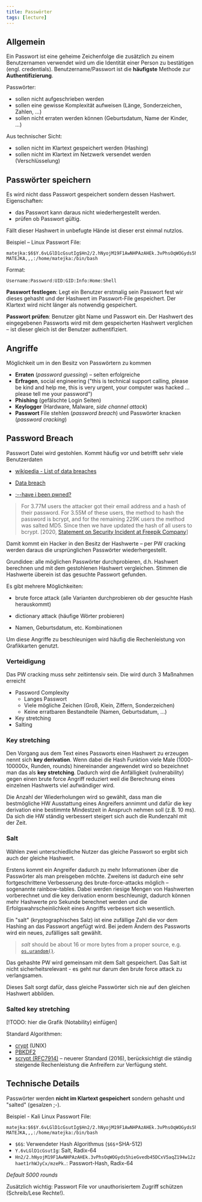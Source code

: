 ```yaml
---
title: Passwörter
tags: [lecture]
---
```




## Allgemein

Ein Passwort ist eine geheime Zeichenfolge die zusätzlich zu einem Benutzernamen verwendet wird um die Identität einer Person zu bestätigen (engl. credentials). Benutzername/Passwort ist die **häufigste** Methode zur **Authentifizierung**.

Passwörter:

- sollen nicht aufgeschrieben werden
- sollen eine gewisse Komplexität aufweisen (Länge, Sonderzeichen, Zahlen, ...)
- sollen nicht erraten werden können (Geburtsdatum, Name der Kinder, ...)



Aus technischer Sicht:

- sollen nicht im Klartext gespeichert werden (Hashing)
- sollen nicht im Klartext im Netzwerk versendet werden (Verschlüsselung)



## Passwörter speichern

Es wird nicht dass Passwort gespeichert sondern dessen Hashwert. Eigenschaften:

- das Passwort kann daraus nicht wiederhergestellt werden.
- prüfen ob Passwort gültig.

Fällt dieser Hashwert in unbefugte Hände ist dieser erst einmal nutzlos. 

Beispiel – Linux Passwort File:

```
matejka:$6$Y.6vLGlD1cGsutIg$Hn2/2.hNyojM19F1AwNHPAzAHEk.3vPhsOqWOGyds5hieGvedb45DCxV5aqZ194w12zhaet1rhWJyCx/mzePk.:1000:1000:Franz MATEJKA,,,:/home/matejka:/bin/bash
```

Format:

```
Username:Password:UID:GID:Info:Home:Shell
```

**Passwort festlegen**: Legt ein Benutzer erstmalig sein Passwort fest wir dieses gehasht und der Hashwert im Passwort-File gespeichert. Der Klartext wird nicht länger als notwendig gespeichert.

**Passwort prüfen**: Benutzer gibt Name und Passwort ein. Der Hashwert des eingegebenen Passworts wird mit dem gespeicherten Hashwert verglichen – ist dieser gleich ist der Benutzer authentifiziert.



## Angriffe

Möglichkeit um in den Besitz von Passwörtern zu kommen 

- **Erraten** (*password guessing*) – selten erfolgreiche
- **Erfragen**, social engineering ("this is  technical support calling, please be kind and help me, this is very urgent, your computer was hacked ... please tell me your password")
- **Phishing** (gefälschte Login Seiten)
- **Keylogger** (Hardware, Malware, *side channel attack*)
- **Passwort** File stehlen (*password breach*) und Passwörter knacken (*password cracking*)



## Password Breach

Passwort Datei wird gestohlen. Kommt häufig vor und betrifft sehr viele Benutzerdaten

- [wikipedia - List of data breaches](https://en.wikipedia.org/wiki/List_of_data_breaches)
- [Data breach](https://en.wikipedia.org/wiki/Data_breach#2019)

- [;--have i been pwned?](https://haveibeenpwned.com)

> For  3.77M users the attacker got their email address and a hash of their password. For 3.55M of these users, the method to hash the password is bcrypt, and for the remaining 229K users the method was salted MD5. Since then we have updated the hash of all users to bcrypt. [2020, [Statement on Security Incident at Freepik Company](https://www.freepik.com/blog/statement-on-security-incident-at-freepik-company/)]

Damit kommt ein Hacker in den Besitz der Hashwerte – per PW cracking werden daraus die ursprünglichen Passwörter wiederhergestellt. 

Grundidee: alle möglichen Passwörter durchprobieren, d.h. Hashwert berechnen und mit dem gestohlenen Hashwert vergleichen. Stimmen die Hashwerte überein ist das gesuchte Passwort gefunden. 

Es gibt mehrere Möglichkeiten:

- brute force attack (alle Varianten durchprobieren ob der gesuchte Hash herauskommt)
- dictionary attack (häufige Wörter probieren)

- Namen, Geburtsdatum, etc. Kombinationen

Um diese Angriffe zu beschleunigen wird häufig die Rechenleistung von Grafikkarten genutzt.

### Verteidigung

Das PW cracking muss sehr zeitintensiv sein. Die wird durch 3 Maßnahmen erreicht

- Password Complexity
  - Langes Passwort
  - Viele mögliche Zeichen (Groß, Klein, Ziffern, Sonderzeichen)
  - Keine erratbaren Bestandteile (Namen, Geburtsdatum, ...)
- Key stretching
- Salting

### Key stretching

Den Vorgang aus dem Text eines Passworts einen Hashwert zu erzeugen nennt sich **key derivation**. Wenn dabei die Hash Funktion viele Male (1000-100000x, Runden, rounds) hinereinander angewendet wird so bezeichnet man das als **key stretching**. Dadurch wird die Anfälligkeit (vulnerability) gegen einen brute force Angriff reduziert weil die Berechnung eines einzelnen Hashwerts viel aufwändiger wird.

Die Anzahl der Wiederholungen wird so gewählt, dass man die bestmögliche HW Ausstattung eines Angreifers annimmt und dafür die key derivation eine bestimmte Mindestzeit in Anspruch nehmen soll (z.B. 10 ms). Da sich die HW ständig verbessert steigert sich auch die Rundenzahl mit der Zeit.

### Salt

Wählen zwei unterschiedliche Nutzer das gleiche Passwort so ergibt sich auch der gleiche Hashwert. 

Erstens kommt ein Angreifer dadurch zu mehr Informationen über die Passwörter als man preisgeben möchte. Zweitens ist dadurch eine sehr fortgeschrittene Verbesserung des brute-force-attacks möglich – sogenannte rainbow-tables. Dabei werden riesige Mengen von Hashwerten vorberechnet und die key derivation enorm beschleunigt, dadurch können mehr Hashwerte pro Sekunde berechnet werden und die Erfolgswahrscheinlichkeit eines Angriffs verbessert sich wesentlich.

Ein "salt" (kryptographisches Salz) ist eine zufällige Zahl die vor dem Hashing an das Passwort angefügt wird. Bei jedem Ändern des Passworts wird ein neues, zufälliges salt gewählt.

> *salt* should be about 16 or more bytes from a proper source, e.g. [`os.urandom()`](https://docs.python.org/3/library/os.html#os.urandom).

Das gehashte PW wird gemeinsam mit dem Salt gespeichert. Das Salt ist nicht sicherheitsrelevant - es geht nur darum den brute force attack zu verlangsamen.

Dieses Salt sorgt dafür, dass gleiche Passwörter sich nie auf den gleichen Hashwert abbilden.



### Salted key stretching

[!TODO: hier die Grafik (Notability) einfügen]

Standard Algorithmen:

- [crypt](https://en.wikipedia.org/wiki/Crypt_(C)) (UNIX)
- [PBKDF2](https://en.wikipedia.org/wiki/PBKDF2)
- [scrypt (RFC7914)](https://tools.ietf.org/html/rfc7914.html) – neuerer Standard (2016), berücksichtigt die ständig steigende Rechenleistung die Anfreifern zur Verfügung steht.



## Technische Details

Passwörter werden **nicht im Klartext gespeichert** sondern gehasht und "salted" (gesalzen ;-).

Beispiel - Kali Linux Passwort File:

```
matejka:$6$Y.6vLGlD1cGsutIg$Hn2/2.hNyojM19F1AwNHPAzAHEk.3vPhsOqWOGyds5hieGvedb45DCxV5aqZ194w12zhaet1rhWJyCx/mzePk.:1000:1000:Franz MATEJKA,,,:/home/matejka:/bin/bash
```

- `$6$`: Verwendeter Hash Algorithmus (`$6$`=SHA-512)
- `Y.6vLGlD1cGsutIg`: Salt, Radix-64
- `Hn2/2.hNyojM19F1AwNHPAzAHEk.3vPhsOqWOGyds5hieGvedb45DCxV5aqZ194w12zhaet1rhWJyCx/mzePk.`: Passwort-Hash, Radix-64

*Default 5000 rounds*

Zusätzlich wichtig: Passwort File vor unauthorisiertem Zugriff schützen (Schreib/Lese Rechte!).



